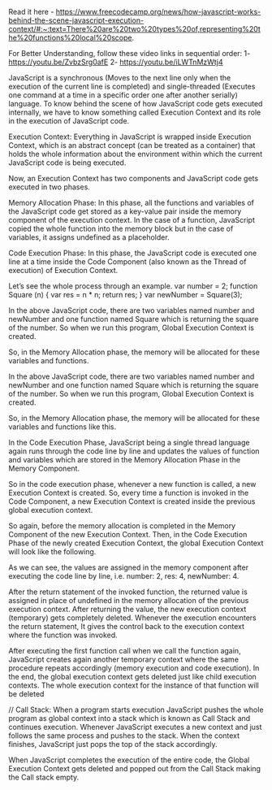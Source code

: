 Read it here -
https://www.freecodecamp.org/news/how-javascript-works-behind-the-scene-javascript-execution-context/#:~:text=There%20are%20two%20types%20of,representing%20the%20functions%20local%20scope.

For Better Understanding, follow these video links in sequential order:
1- https://youtu.be/ZvbzSrg0afE
2- https://youtu.be/iLWTnMzWtj4

JavaScript is a synchronous (Moves to the next line only when the execution of the current line is completed) and single-threaded (Executes one command at a time in a specific order one after another serially) language. To know behind the scene of how JavaScript code gets executed internally, we have to know something called Execution Context and its role in the execution of JavaScript code.

Execution Context: Everything in JavaScript is wrapped inside Execution Context, which is an abstract concept (can be treated as a container) that holds the whole information about the environment within which the current JavaScript code is being executed.

Now, an Execution Context has two components and JavaScript code gets executed in two phases.

Memory Allocation Phase: In this phase, all the functions and variables of the JavaScript code get stored as a key-value pair inside the memory component of the execution context. In the case of a function, JavaScript copied the whole function into the memory block but in the case of variables, it assigns undefined as a placeholder.

Code Execution Phase: In this phase, the JavaScript code is executed one line at a time inside the Code Component (also known as the Thread of execution) of Execution Context.

Let’s see the whole process through an example.
var number = 2;
function Square (n) {
var res = n \* n;
return res;
}
var newNumber = Square(3);

In the above JavaScript code, there are two variables named number and newNumber and one function named Square which is returning the square of the number. So when we run this program, Global Execution Context is created.

So, in the Memory Allocation phase, the memory will be allocated for these variables and functions.

In the above JavaScript code, there are two variables named number and newNumber and one function named Square which is returning the square of the number. So when we run this program, Global Execution Context is created.

So, in the Memory Allocation phase, the memory will be allocated for these variables and functions like this.

In the Code Execution Phase, JavaScript being a single thread language again runs through the code line by line and updates the values of function and variables which are stored in the Memory Allocation Phase in the Memory Component.

So in the code execution phase, whenever a new function is called, a new Execution Context is created. So, every time a function is invoked in the Code Component, a new Execution Context is created inside the previous global execution context.

So again, before the memory allocation is completed in the Memory Component of the new Execution Context. Then, in the Code Execution Phase of the newly created Execution Context, the global Execution Context will look like the following.

As we can see, the values are assigned in the memory component after executing the code line by line, i.e. number: 2, res: 4, newNumber: 4.

After the return statement of the invoked function, the returned value is assigned in place of undefined in the memory allocation of the previous execution context. After returning the value, the new execution context (temporary) gets completely deleted. Whenever the execution encounters the return statement, It gives the control back to the execution context where the function was invoked.

After executing the first function call when we call the function again, JavaScript creates again another temporary context where the same procedure repeats accordingly (memory execution and code execution). In the end, the global execution context gets deleted just like child execution contexts. The whole execution context for the instance of that function will be deleted

// Call Stack:
When a program starts execution JavaScript pushes the whole program as global context into a stack which is known as Call Stack and continues execution. Whenever JavaScript executes a new context and just follows the same process and pushes to the stack. When the context finishes, JavaScript just pops the top of the stack accordingly.

When JavaScript completes the execution of the entire code, the Global Execution Context gets deleted and popped out from the Call Stack making the Call stack empty.

